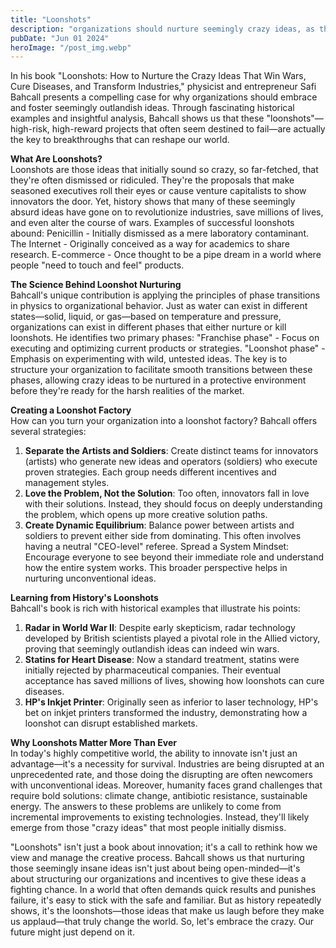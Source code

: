 ```yaml
---
title: "Loonshots"
description: "organizations should nurture seemingly crazy ideas, as these high-risk, high-reward projects often lead to breakthroughs that win wars, cure diseases, and transform industries...."
pubDate: "Jun 01 2024"
heroImage: "/post_img.webp"
---
```

In his book "Loonshots: How to Nurture the Crazy Ideas That Win Wars, Cure Diseases, and Transform Industries," physicist and entrepreneur Safi Bahcall presents a compelling case for why organizations should embrace and foster seemingly outlandish ideas. Through fascinating historical examples and insightful analysis, Bahcall shows us that these "loonshots"—high-risk, high-reward projects that often seem destined to fail—are actually the key to breakthroughs that can reshape our world.

**What Are Loonshots?**  
Loonshots are those ideas that initially sound so crazy, so far-fetched, that they're often dismissed or ridiculed. They're the proposals that make seasoned executives roll their eyes or cause venture capitalists to show innovators the door. Yet, history shows that many of these seemingly absurd ideas have gone on to revolutionize industries, save millions of lives, and even alter the course of wars.
Examples of successful loonshots abound:
Penicillin - Initially dismissed as a mere laboratory contaminant.
The Internet - Originally conceived as a way for academics to share research.
E-commerce - Once thought to be a pipe dream in a world where people "need to touch and feel" products.

**The Science Behind Loonshot Nurturing**  
Bahcall's unique contribution is applying the principles of phase transitions in physics to organizational behavior. Just as water can exist in different states—solid, liquid, or gas—based on temperature and pressure, organizations can exist in different phases that either nurture or kill loonshots.
He identifies two primary phases:
"Franchise phase" - Focus on executing and optimizing current products or strategies.
"Loonshot phase" - Emphasis on experimenting with wild, untested ideas.
The key is to structure your organization to facilitate smooth transitions between these phases, allowing crazy ideas to be nurtured in a protective environment before they're ready for the harsh realities of the market.

**Creating a Loonshot Factory**  
How can you turn your organization into a loonshot factory? Bahcall offers several strategies:
1. **Separate the Artists and Soldiers**: Create distinct teams for innovators (artists) who generate new ideas and operators (soldiers) who execute proven strategies. Each group needs different incentives and management styles.
2. **Love the Problem, Not the Solution**: Too often, innovators fall in love with their solutions. Instead, they should focus on deeply understanding the problem, which opens up more creative solution paths.
3. **Create Dynamic Equilibrium**: Balance power between artists and soldiers to prevent either side from dominating. This often involves having a neutral "CEO-level" referee.
Spread a System Mindset: Encourage everyone to see beyond their immediate role and understand how the entire system works. This broader perspective helps in nurturing unconventional ideas.

**Learning from History's Loonshots**  
Bahcall's book is rich with historical examples that illustrate his points:
1. **Radar in World War II**: Despite early skepticism, radar technology developed by British scientists played a pivotal role in the Allied victory, proving that seemingly outlandish ideas can indeed win wars.
2. **Statins for Heart Disease**: Now a standard treatment, statins were initially rejected by pharmaceutical companies. Their eventual acceptance has saved millions of lives, showing how loonshots can cure diseases.
3. **HP's Inkjet Printer**: Originally seen as inferior to laser technology, HP's bet on inkjet printers transformed the industry, demonstrating how a loonshot can disrupt established markets.

**Why Loonshots Matter More Than Ever**  
In today's highly competitive world, the ability to innovate isn't just an advantage—it's a necessity for survival. Industries are being disrupted at an unprecedented rate, and those doing the disrupting are often newcomers with unconventional ideas.
Moreover, humanity faces grand challenges that require bold solutions: climate change, antibiotic resistance, sustainable energy. The answers to these problems are unlikely to come from incremental improvements to existing technologies. Instead, they'll likely emerge from those "crazy ideas" that most people initially dismiss.

"Loonshots" isn't just a book about innovation; it's a call to rethink how we view and manage the creative process. Bahcall shows us that nurturing those seemingly insane ideas isn't just about being open-minded—it's about structuring our organizations and incentives to give these ideas a fighting chance.
In a world that often demands quick results and punishes failure, it's easy to stick with the safe and familiar. But as history repeatedly shows, it's the loonshots—those ideas that make us laugh before they make us applaud—that truly change the world. So, let's embrace the crazy. Our future might just depend on it.
